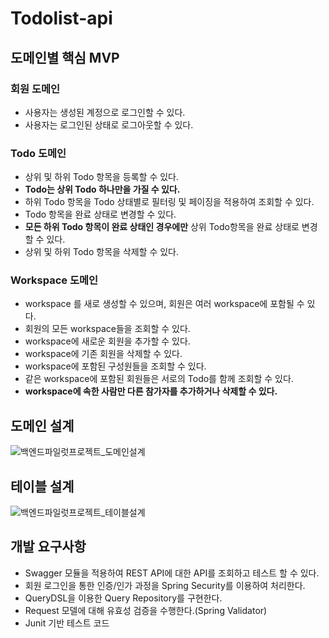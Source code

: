 # Todolist-api

## 도메인별 핵심 MVP

### 회원 도메인
- 사용자는 생성된 계정으로 로그인할  수 있다.
- 사용자는 로그인된 상태로 로그아웃할 수 있다.

### Todo 도메인
- 상위 및 하위 Todo 항목을 등록할 수 있다.
- <b>Todo는 상위 Todo 하나만을 가질 수 있다.</b>
- 하위 Todo 항목을 Todo 상태별로 필터링 및 페이징을 적용하여 조회할 수 있다.
- Todo 항목을 완료 상태로 변경할 수 있다.
- <b>모든 하위 Todo 항목이 완료 상태인 경우에만</b> 상위 Todo항목을 완료 상태로 변경할 수 있다.
- 상위 및 하위 Todo 항목을 삭제할 수 있다.

### Workspace 도메인
- workspace 를 새로 생성할 수 있으며, 회원은 여러 workspace에 포함될 수 있다.
- 회원의 모든 workspace들을 조회할 수 있다.
- workspace에 새로운 회원을 추가할 수 있다.
- workspace에 기존 회원을 삭제할 수 있다.
- workspace에 포함된 구성원들을 조회할 수 있다.
- 같은 workspace에 포함된 회원들은 서로의 Todo를 함께 조회할 수 있다.
- <b>workspace에 속한 사람만 다른 참가자를 추가하거나 삭제할 수 있다.</b>

## 도메인 설계

![백엔드파일럿프로젝트_도메인설계](https://user-images.githubusercontent.com/44339530/145668762-a989722d-a796-40ce-b679-63c0b07a9543.png)

## 테이블 설계

![백엔드파일럿프로젝트_테이블설계](https://user-images.githubusercontent.com/44339530/145668765-4ab9d6a4-ce79-48a3-ae21-7e97b800c5e8.png)

## 개발 요구사항
- Swagger 모듈을 적용하여 REST API에 대한 API를 조회하고 테스트 할 수 있다.
- 회원 로그인을 통한 인증/인가 과정을 Spring Security를 이용하여 처리한다.
- QueryDSL을 이용한 Query Repository를 구현한다.
- Request 모델에 대해 유효성 검증을 수행한다.(Spring Validator)
- Junit 기반 테스트 코드